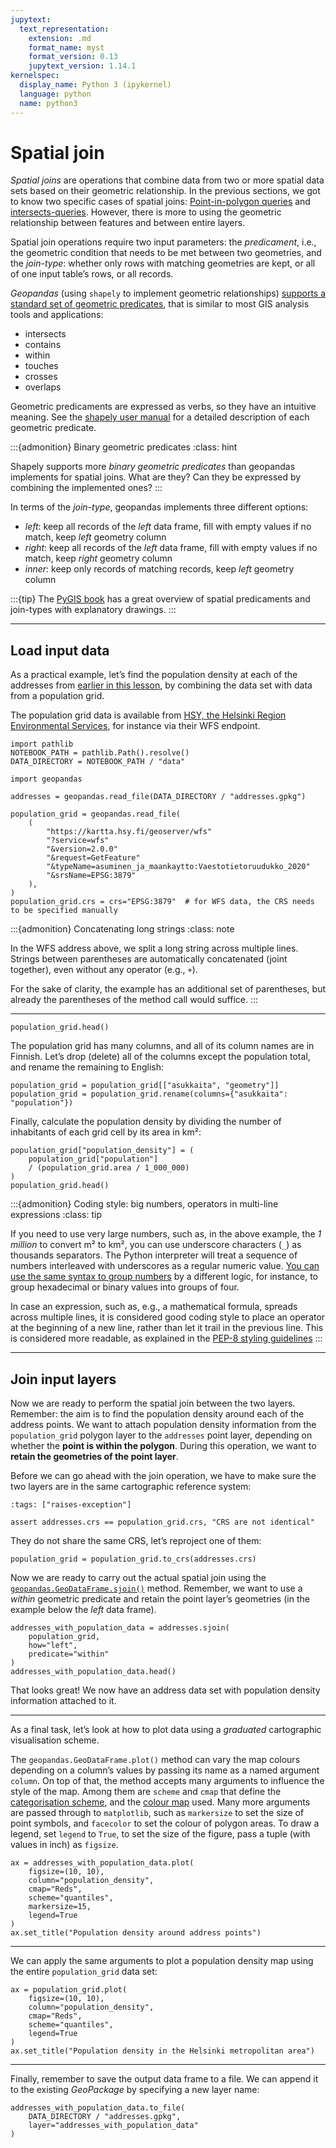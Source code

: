 ```yaml
---
jupytext:
  text_representation:
    extension: .md
    format_name: myst
    format_version: 0.13
    jupytext_version: 1.14.1
kernelspec:
  display_name: Python 3 (ipykernel)
  language: python
  name: python3
---
```


# Spatial join

*Spatial joins* are operations that combine data from two or more spatial data
sets based on their geometric relationship. In the previous sections, we got to
know two specific cases of spatial joins: [Point-in-polygon
queries](point-in-polygon-queries) and [intersects-queries](intersect). However,
there is more to using the geometric relationship between features and between
entire layers.

Spatial join operations require two input parameters: the *predicament*, i.e., the
geometric condition that needs to be met between two geometries, and the
*join-type*: whether only rows with matching geometries are kept, or all of one
input table’s rows, or all records. 

*Geopandas* (using `shapely` to implement geometric relationships) [supports a
standard set of geometric
predicates](https://geopandas.org/en/stable/docs/user_guide/mergingdata.html#binary-predicate-joins),
that is similar to most GIS analysis tools and applications:

- intersects
- contains
- within
- touches
- crosses
- overlaps

Geometric predicaments are expressed as verbs, so they have an intuitive
meaning. See the [shapely user
manual](https://shapely.readthedocs.io/en/stable/manual.html#binary-predicates)
for a detailed description of each geometric predicate.


:::{admonition} Binary geometric predicates
:class: hint

Shapely supports more *binary geometric predicates* than geopandas implements
for spatial joins. What are they? Can they be expressed by combining the
implemented ones?
:::


In terms of the *join-type*, geopandas implements three different options:

- *left*: keep all records of the *left* data frame, fill with empty values if
  no match, keep *left* geometry column
- *right*: keep all records of the *left* data frame, fill with empty values if
  no match, keep *right* geometry column
- *inner*: keep only records of matching records, keep *left* geometry column


:::{tip}
The [PyGIS
book](https://pygis.io/docs/e_spatial_joins.html) has a great overview of
spatial predicaments and join-types with explanatory drawings.
:::


---


## Load input data

As a practical example, let’s find the population density at each of the
addresses from [earlier in this lesson](geocoding-in-geopandas), by combining
the data set with data from a population grid.

The population grid data is available from [HSY, the Helsinki Region
Environmental
Services](https://www.hsy.fi/en/environmental-information/open-data/), for
instance via their WFS endpoint.

```{code-cell}
import pathlib 
NOTEBOOK_PATH = pathlib.Path().resolve()
DATA_DIRECTORY = NOTEBOOK_PATH / "data"
```

```{code-cell}
import geopandas

addresses = geopandas.read_file(DATA_DIRECTORY / "addresses.gpkg")

population_grid = geopandas.read_file(
    (
        "https://kartta.hsy.fi/geoserver/wfs"
        "?service=wfs"
        "&version=2.0.0"
        "&request=GetFeature"
        "&typeName=asuminen_ja_maankaytto:Vaestotietoruudukko_2020"
        "&srsName=EPSG:3879"
    ),
)
population_grid.crs = crs="EPSG:3879"  # for WFS data, the CRS needs to be specified manually
```

:::{admonition} Concatenating long strings
:class: note

In the WFS address above, we split a long string across multiple lines. Strings
between parentheses are automatically concatenated (joint together), even
without any operator (e.g., `+`).

For the sake of clarity, the example has an additional set of parentheses, but
already the parentheses of the method call would suffice.
:::


---


```{code-cell}
population_grid.head()
```

The population grid has many columns, and all of its column names are in
Finnish. Let’s drop (delete) all of the columns except the population total,
and rename the remaining to English:

```{code-cell}
population_grid = population_grid[["asukkaita", "geometry"]]
population_grid = population_grid.rename(columns={"asukkaita": "population"})
```

Finally, calculate the population density by dividing the number of inhabitants
of each grid cell by its area in km²:

```{code-cell}
population_grid["population_density"] = (
    population_grid["population"]
    / (population_grid.area / 1_000_000)
)
population_grid.head()
```

:::{admonition} Coding style: big numbers, operators in multi-line expressions
:class: tip

If you need to use very large numbers, such as, in the above example, the *1
million* to convert m² to km², you can use underscore characters (`_`) as
thousands separators. The Python interpreter will treat a sequence of numbers
interleaved with underscores as a regular numeric value.
[You can use the same syntax to group
numbers](https://peps.python.org/pep-0515/) by a different logic, for instance,
to group hexadecimal or binary values into groups of four.

In case an expression, such as, e.g., a mathematical formula, spreads across
multiple lines, it is considered good coding style to place an operator at the
beginning of a new line, rather than let it trail in the previous line. This is
considered more readable, as explained in the [PEP-8 styling
guidelines](https://peps.python.org/pep-0008/#should-a-line-break-before-or-after-a-binary-operator)
:::


---


## Join input layers


Now we are ready to perform the spatial join between the two layers.
Remember: the aim is to find the population density around each of the address
points. We want to attach population density information from the
`population_grid` polygon layer to the `addresses` point layer, depending on
whether the **point is within the polygon**. During this operation, we want to
**retain the geometries of the point layer**.

Before we can go ahead with the join operation, we have to make sure the two
layers are in the same cartographic reference system:

```{code-cell}
:tags: ["raises-exception"]

assert addresses.crs == population_grid.crs, "CRS are not identical"
```

They do not share the same CRS, let’s reproject one of them:

```{code-cell}
population_grid = population_grid.to_crs(addresses.crs)
```

Now we are ready to carry out the actual spatial join using the
[`geopandas.GeoDataFrame.sjoin()`](https://geopandas.org/en/stable/docs/reference/api/geopandas.GeoDataFrame.sjoin.html)
method. Remember, we want to use a *within* geometric predicate and retain the
point layer’s geometries (in the example below the *left* data frame).

```{code-cell}
addresses_with_population_data = addresses.sjoin(
    population_grid,
    how="left",
    predicate="within"
)
addresses_with_population_data.head()
```


That looks great! We now have an address data set with population density
information attached to it. 


---


As a final task, let’s look at how to plot data using a *graduated*
cartographic visualisation scheme. 

The `geopandas.GeoDataFrame.plot()` method can vary the map colours depending on a column’s values by passing its name as a named argument `column`. On top of that, the method accepts many arguments to influence the style of the map. Among them are `scheme` and `cmap` that define the [categorisation scheme](https://geopandas.org/en/stable/gallery/choropleths.html), and the [colour map](https://matplotlib.org/stable/tutorials/colors/colormaps.html) used. Many more arguments are passed through to `matplotlib`, such as `markersize` to set the size of point symbols, and `facecolor` to set the colour of polygon areas. To draw a legend, set `legend` to `True`, to set the size of the figure, pass a tuple (with values in inch) as `figsize`.

```{code-cell}
ax = addresses_with_population_data.plot(
    figsize=(10, 10),
    column="population_density",
    cmap="Reds",
    scheme="quantiles",
    markersize=15,
    legend=True
)
ax.set_title("Population density around address points")
```


---


We can apply the same arguments to plot a population density map using the
entire `population_grid` data set:

```{code-cell}
ax = population_grid.plot(
    figsize=(10, 10),
    column="population_density",
    cmap="Reds",
    scheme="quantiles",
    legend=True
)
ax.set_title("Population density in the Helsinki metropolitan area")

```


---


Finally, remember to save the output data frame to a file. We can append it to
the existing *GeoPackage* by specifying a new layer name:

```{code-cell}
addresses_with_population_data.to_file(
    DATA_DIRECTORY / "addresses.gpkg",
    layer="addresses_with_population_data"
)
